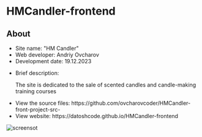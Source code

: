 # HMCandler-frontend
<h2>About</h2>
<ul>
  <li>Site name: "HM Candler"</li>
  <li>Web developer: Andriy Ovcharov</li>
  <li>Development date: 19.12.2023</li>
  <li>
    <p>Brief description:</p>
    <p>The site is dedicated to the sale of scented candles and candle-making training courses</p>
  </li>
  <li>View the source files: https://github.com/ovcharovcoder/HMCandler-front-project-src-</li>
  <li>View website: https://datoshcode.github.io/HMCandler-frontend</li>
</ul>

<img src="screenshot.png" alt="screensot">

